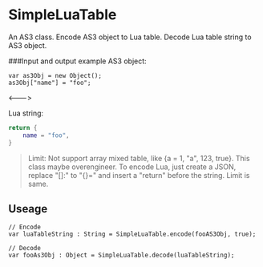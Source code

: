 # SimpleLuaTable
An AS3 class. Encode AS3 object to Lua table. Decode Lua table string to AS3 object.

###Input and output example
AS3 object:
```as3
var as3Obj = new Object();
as3Obj["name"] = "foo";
```

<--->

Lua string:
```lua
return {
    name = "foo",
}
```

>Limit: Not support array mixed table, like {a = 1, "a", 123, true}.
>This class maybe overengineer. To encode Lua, just create a JSON, replace "[]:" to "{}=" and insert a "return" before the string. Limit is same.

## Useage
```as3
// Encode
var luaTableString : String = SimpleLuaTable.encode(fooAS3Obj, true);

// Decode
var fooAs3Obj : Object = SimpleLuaTable.decode(luaTableString);  

```
